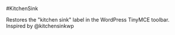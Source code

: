 #KitchenSink

Restores the "kitchen sink" label in the WordPress TinyMCE toolbar. Inspired by @kitchensinkwp

